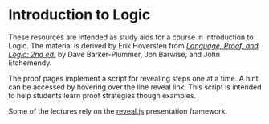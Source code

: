 # Introduction to Logic

These resources are intended as study aids for a course in Introduction to Logic. The material is derived by Erik Hoversten from [*Language, Proof, and Logic: 2nd ed.*](https://ggweb.gradegrinder.net/lpl/) by Dave Barker-Plummer, Jon Barwise, and John Etchemendy.

The proof pages implement a script for revealing steps one at a time. A hint can be accessed by hovering over the line reveal link. This script is intended to help students learn proof strategies though examples.

Some of the lectures rely on the [reveal.js](https://github.com/hakimel/reveal.js) presentation framework.
